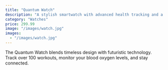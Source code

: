 ```yaml
---
title: "Quantum Watch"
description: "A stylish smartwatch with advanced health tracking and a vibrant display."
category: "Watches"
price: 299.99
image: "/images/watch.jpg"
images:
  - "/images/watch.jpg"
---
```

The Quantum Watch blends timeless design with futuristic technology. Track over 100 workouts, monitor your blood oxygen levels, and stay connected.